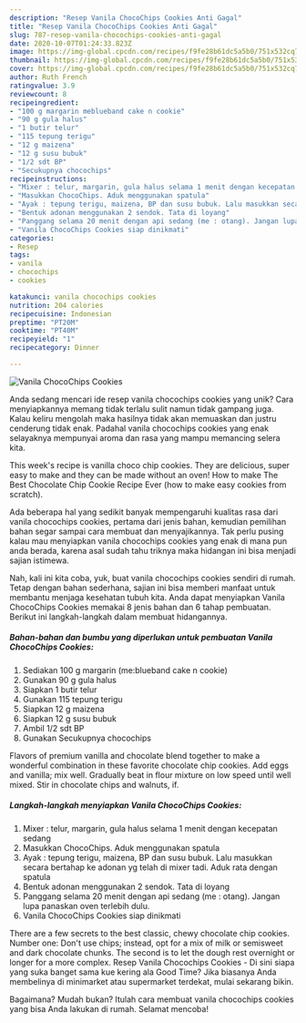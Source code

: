 ```yaml
---
description: "Resep Vanila ChocoChips Cookies Anti Gagal"
title: "Resep Vanila ChocoChips Cookies Anti Gagal"
slug: 787-resep-vanila-chocochips-cookies-anti-gagal
date: 2020-10-07T01:24:33.823Z
image: https://img-global.cpcdn.com/recipes/f9fe28b61dc5a5b0/751x532cq70/vanila-chocochips-cookies-foto-resep-utama.jpg
thumbnail: https://img-global.cpcdn.com/recipes/f9fe28b61dc5a5b0/751x532cq70/vanila-chocochips-cookies-foto-resep-utama.jpg
cover: https://img-global.cpcdn.com/recipes/f9fe28b61dc5a5b0/751x532cq70/vanila-chocochips-cookies-foto-resep-utama.jpg
author: Ruth French
ratingvalue: 3.9
reviewcount: 8
recipeingredient:
- "100 g margarin meblueband cake n cookie"
- "90 g gula halus"
- "1 butir telur"
- "115 tepung terigu"
- "12 g maizena"
- "12 g susu bubuk"
- "1/2 sdt BP"
- "Secukupnya chocochips"
recipeinstructions:
- "Mixer : telur, margarin, gula halus selama 1 menit dengan kecepatan sedang"
- "Masukkan ChocoChips. Aduk menggunakan spatula"
- "Ayak : tepung terigu, maizena, BP dan susu bubuk. Lalu masukkan secara bertahap ke adonan yg telah di mixer tadi. Aduk rata dengan spatula"
- "Bentuk adonan menggunakan 2 sendok. Tata di loyang"
- "Panggang selama 20 menit dengan api sedang (me : otang). Jangan lupa panaskan oven terlebih dulu."
- "Vanila ChocoChips Cookies siap dinikmati"
categories:
- Resep
tags:
- vanila
- chocochips
- cookies

katakunci: vanila chocochips cookies 
nutrition: 204 calories
recipecuisine: Indonesian
preptime: "PT20M"
cooktime: "PT40M"
recipeyield: "1"
recipecategory: Dinner

---
```



![Vanila ChocoChips Cookies](https://img-global.cpcdn.com/recipes/f9fe28b61dc5a5b0/751x532cq70/vanila-chocochips-cookies-foto-resep-utama.jpg)

Anda sedang mencari ide resep vanila chocochips cookies yang unik? Cara menyiapkannya memang tidak terlalu sulit namun tidak gampang juga. Kalau keliru mengolah maka hasilnya tidak akan memuaskan dan justru cenderung tidak enak. Padahal vanila chocochips cookies yang enak selayaknya mempunyai aroma dan rasa yang mampu memancing selera kita.

This week&#39;s recipe is vanilla choco chip cookies. They are delicious, super easy to make and they can be made without an oven! How to make The Best Chocolate Chip Cookie Recipe Ever (how to make easy cookies from scratch).

Ada beberapa hal yang sedikit banyak mempengaruhi kualitas rasa dari vanila chocochips cookies, pertama dari jenis bahan, kemudian pemilihan bahan segar sampai cara membuat dan menyajikannya. Tak perlu pusing kalau mau menyiapkan vanila chocochips cookies yang enak di mana pun anda berada, karena asal sudah tahu triknya maka hidangan ini bisa menjadi sajian istimewa.


Nah, kali ini kita coba, yuk, buat vanila chocochips cookies sendiri di rumah. Tetap dengan bahan sederhana, sajian ini bisa memberi manfaat untuk membantu menjaga kesehatan tubuh kita. Anda dapat menyiapkan Vanila ChocoChips Cookies memakai 8 jenis bahan dan 6 tahap pembuatan. Berikut ini langkah-langkah dalam membuat hidangannya.

<!--inarticleads1-->

##### Bahan-bahan dan bumbu yang diperlukan untuk pembuatan Vanila ChocoChips Cookies:

1. Sediakan 100 g margarin (me:blueband cake n cookie)
1. Gunakan 90 g gula halus
1. Siapkan 1 butir telur
1. Gunakan 115 tepung terigu
1. Siapkan 12 g maizena
1. Siapkan 12 g susu bubuk
1. Ambil 1/2 sdt BP
1. Gunakan Secukupnya chocochips


Flavors of premium vanilla and chocolate blend together to make a wonderful combination in these favorite chocolate chip cookies. Add eggs and vanilla; mix well. Gradually beat in flour mixture on low speed until well mixed. Stir in chocolate chips and walnuts, if. 

<!--inarticleads2-->

##### Langkah-langkah menyiapkan Vanila ChocoChips Cookies:

1. Mixer : telur, margarin, gula halus selama 1 menit dengan kecepatan sedang
1. Masukkan ChocoChips. Aduk menggunakan spatula
1. Ayak : tepung terigu, maizena, BP dan susu bubuk. Lalu masukkan secara bertahap ke adonan yg telah di mixer tadi. Aduk rata dengan spatula
1. Bentuk adonan menggunakan 2 sendok. Tata di loyang
1. Panggang selama 20 menit dengan api sedang (me : otang). Jangan lupa panaskan oven terlebih dulu.
1. Vanila ChocoChips Cookies siap dinikmati


There are a few secrets to the best classic, chewy chocolate chip cookies. Number one: Don&#39;t use chips; instead, opt for a mix of milk or semisweet and dark chocolate chunks. The second is to let the dough rest overnight or longer for a more complex. Resep Vanila Chocochips Cookies - Di sini siapa yang suka banget sama kue kering ala Good Time? Jika biasanya Anda membelinya di minimarket atau supermarket terdekat, mulai sekarang bikin. 

Bagaimana? Mudah bukan? Itulah cara membuat vanila chocochips cookies yang bisa Anda lakukan di rumah. Selamat mencoba!
